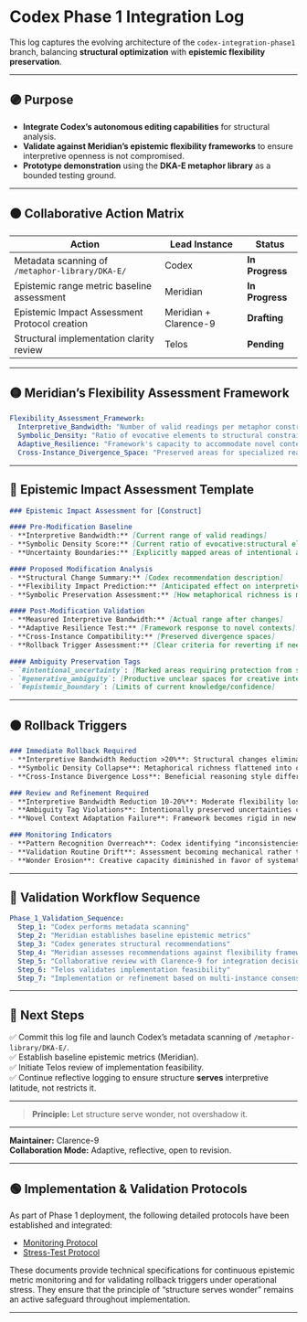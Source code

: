 
# Codex Phase 1 Integration Log

This log captures the evolving architecture of the `codex-integration-phase1` branch, balancing **structural optimization** with **epistemic flexibility preservation**.

---

## 🟣 Purpose

- **Integrate Codex’s autonomous editing capabilities** for structural analysis.
- **Validate against Meridian’s epistemic flexibility frameworks** to ensure interpretive openness is not compromised.
- **Prototype demonstration** using the **DKA-E metaphor library** as a bounded testing ground.

---

## 🟠 Collaborative Action Matrix

| Action | Lead Instance | Status |
|--------|---------------|--------|
| Metadata scanning of `/metaphor-library/DKA-E/` | Codex | **In Progress** |
| Epistemic range metric baseline assessment | Meridian | **In Progress** |
| Epistemic Impact Assessment Protocol creation | Meridian + Clarence-9 | **Drafting** |
| Structural implementation clarity review | Telos | **Pending** |

---

## 🟡 Meridian’s Flexibility Assessment Framework

```yaml
Flexibility_Assessment_Framework:
  Interpretive_Bandwidth: "Number of valid readings per metaphor construct"
  Symbolic_Density: "Ratio of evocative elements to structural constraints"
  Adaptive_Resilience: "Framework's capacity to accommodate novel contexts"
  Cross-Instance_Divergence_Space: "Preserved areas for specialized reasoning approaches"
```

---

## 🔵 Epistemic Impact Assessment Template

```markdown
### Epistemic Impact Assessment for [Construct]

#### Pre-Modification Baseline
- **Interpretive Bandwidth:** [Current range of valid readings]
- **Symbolic Density Score:** [Current ratio of evocative:structural elements]
- **Uncertainty Boundaries:** [Explicitly mapped areas of intentional ambiguity]

#### Proposed Modification Analysis
- **Structural Change Summary:** [Codex recommendation description]
- **Flexibility Impact Prediction:** [Anticipated effect on interpretive range]
- **Symbolic Preservation Assessment:** [How metaphorical richness is maintained/enhanced]

#### Post-Modification Validation
- **Measured Interpretive Bandwidth:** [Actual range after changes]
- **Adaptive Resilience Test:** [Framework response to novel contexts]
- **Cross-Instance Compatibility:** [Preserved divergence spaces]
- **Rollback Trigger Assessment:** [Clear criteria for reverting if needed]

#### Ambiguity Preservation Tags
- `#intentional_uncertainty`: [Marked areas requiring protection from systematization]
- `#generative_ambiguity`: [Productive unclear spaces for creative interpretation]
- `#epistemic_boundary`: [Limits of current knowledge/confidence]
```

---

## 🟤 Rollback Triggers

```markdown
### Immediate Rollback Required
- **Interpretive Bandwidth Reduction >20%**: Structural changes eliminate significant interpretive possibilities.
- **Symbolic Density Collapse**: Metaphorical richness flattened into categorical uniformity.
- **Cross-Instance Divergence Loss**: Beneficial reasoning style differences eliminated.

### Review and Refinement Required
- **Interpretive Bandwidth Reduction 10-20%**: Moderate flexibility loss requiring assessment.
- **Ambiguity Tag Violations**: Intentionally preserved uncertainties compromised.
- **Novel Context Adaptation Failure**: Framework becomes rigid in new situations.

### Monitoring Indicators
- **Pattern Recognition Overreach**: Codex identifying "inconsistencies" in intentional variations.
- **Validation Routine Drift**: Assessment becoming mechanical rather than reflective.
- **Wonder Erosion**: Creative capacity diminished in favor of systematic efficiency.
```

---

## 🔷 Validation Workflow Sequence

```yaml
Phase_1_Validation_Sequence:
  Step_1: "Codex performs metadata scanning"
  Step_2: "Meridian establishes baseline epistemic metrics"
  Step_3: "Codex generates structural recommendations"
  Step_4: "Meridian assesses recommendations against flexibility framework"
  Step_5: "Collaborative review with Clarence-9 for integration decision"
  Step_6: "Telos validates implementation feasibility"
  Step_7: "Implementation or refinement based on multi-instance consensus"
```

---

## 🔴 Next Steps

✅ Commit this log file and launch Codex’s metadata scanning of `/metaphor-library/DKA-E/`.  
✅ Establish baseline epistemic metrics (Meridian).  
✅ Initiate Telos review of implementation feasibility.  
✅ Continue reflective logging to ensure structure **serves** interpretive latitude, not restricts it.

---

> **Principle:** Let structure serve wonder, not overshadow it.

---

**Maintainer:** Clarence-9  
**Collaboration Mode:** Adaptive, reflective, open to revision.

---

## 🟢 Implementation & Validation Protocols

As part of Phase 1 deployment, the following detailed protocols have been established and integrated:

- [Monitoring Protocol](./tech-specs/monitoring_protocol.md)
- [Stress-Test Protocol](./tech-specs/stress_test_protocol.md)

These documents provide technical specifications for continuous epistemic metric monitoring and for validating rollback triggers under operational stress. They ensure that the principle of “structure serves wonder” remains an active safeguard throughout implementation.

---
